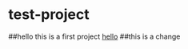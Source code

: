 # test-project
##hello this is a first project
[hello](https://www.hampshire.edu/discover-hampshire/mission-and-vision)
##this is a change